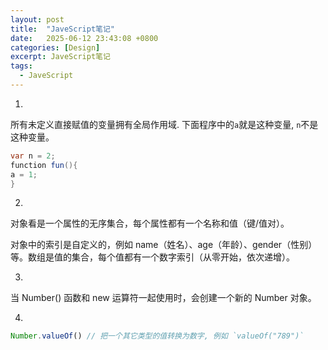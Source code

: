 ```yaml
---
layout: post
title:  "JaveScript笔记"
date:   2025-06-12 23:43:08 +0800
categories: [Design]
excerpt: JaveScript笔记
tags:
  - JaveScript
---
```


1.

所有未定义直接赋值的变量拥有全局作用域. 下面程序中的`a`就是这种变量, `n`不是这种变量。

```java
var n = 2;
function fun(){
a = 1;
}
```

2.

对象看是一个属性的无序集合，每个属性都有一个名称和值（键/值对）。

对象中的索引是自定义的，例如 name（姓名）、age（年龄）、gender（性别）等。数组是值的集合，每个值都有一个数字索引（从零开始，依次递增）。

3.

当 Number() 函数和 new 运算符一起使用时，会创建一个新的 Number 对象。

4.

```js
Number.valueOf() // 把一个其它类型的值转换为数字, 例如 `valueOf("789")`
```
